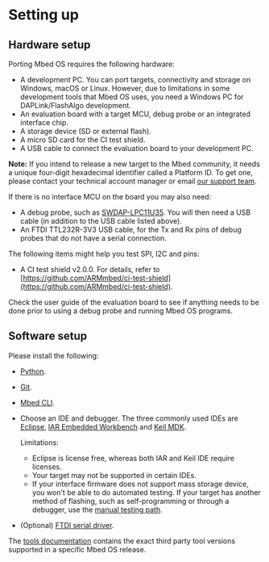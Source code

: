 # Setting up

## Hardware setup

Porting Mbed OS requires the following hardware:

- A development PC. You can port targets, connectivity and storage on Windows, macOS or Linux. However, due to limitations in some development tools that Mbed OS uses, you need a Windows PC for DAPLink/FlashAlgo development.
-  An evaluation board with a target MCU, debug probe or an integrated interface chip.
- A storage device (SD or external flash).
- A micro SD card for the CI test shield.
- A USB cable to connect the evaluation board to your development PC.

<span class="notes">**Note:** If you intend to release a new target to the Mbed community, it needs a unique four-digit hexadecimal identifier called a Platform ID. To get one, please contact your technical account manager or email [our support team](mailto:support@mbed.com).</span>

If there is no interface MCU on the board you may also need:

- A debug probe, such as [SWDAP-LPC11U35](https://os.mbed.com/platforms/SWDAP-LPC11U35/). You will then need a USB cable (in addition to the USB cable listed above).
- An FTDI TTL232R-3V3 USB cable, for the Tx and Rx pins of debug probes that do not have a serial connection.

The following items might help you test SPI, I2C and pins:

- A CI test shield v2.0.0. For details, refer to [https://github.com/ARMmbed/ci-test-shield](https://github.com/ARMmbed/ci-test-shield).

<span class="tips">Check the user guide of the evaluation board to see if anything needs to be done prior to using a debug probe and running Mbed OS programs.</span>

## Software setup

Please install the following:

- [Python](https://www.python.org/downloads).
- [Git](https://git-scm.com/downloads).
- [Mbed CLI](../build-tools/install-and-set-up.html).
- Choose an IDE and debugger. The three commonly used IDEs are [Eclipse](https://www.eclipse.org/ide/), [IAR Embedded Workbench](https://www.iar.com/iar-embedded-workbench/) and [Keil MDK](http://www.keil.com/).

    Limitations:

    - Eclipse is license free, whereas both IAR and Keil IDE require licenses.
    - Your target may not be supported in certain IDEs.
    - If your interface firmware does not support mass storage device, you won't be able to do automated testing. If your target has another method of flashing, such as self-programming or through a debugger, use the [manual testing path](../porting/testing.html).

- (Optional) [FTDI serial driver](http://www.ftdichip.com/Drivers/VCP.htm).

<span class="notes">The [tools documentation](../build-tools/index.html) contains the exact third party tool versions supported in a specific Mbed OS release.</span>
